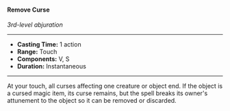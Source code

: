 #### Remove Curse
*3rd-level abjuration*
___
- **Casting Time:** 1 action
- **Range:** Touch
- **Components:** V, S
- **Duration:** Instantaneous
___
At your touch, all curses affecting one creature or object end. If the object is a cursed magic item, its curse remains, but the spell breaks its owner's attunement to the object so it can be removed or discarded.